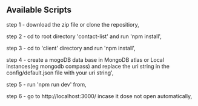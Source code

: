 ## Available Scripts

step 1 - download the zip file or clone the repositiory,

step 2 - cd to root directory 'contact-list' and run 'npm install',

step 3 - cd to 'client' directory and run 'npm install',

step 4 - create a mogoDB data base in MongoDB atlas or Local instances(eg mongodb compass) and replace the uri string in the config/default.json file with your uri string',

step 5 - run 'npm run dev' from,

step 6 - go to http://localhost:3000/ incase it dose not open automatically,
